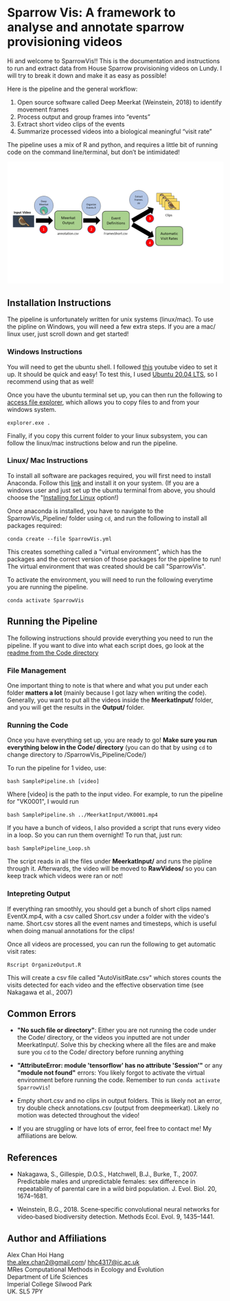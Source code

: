 # Sparrow Vis: A framework to analyse and annotate sparrow provisioning videos

Hi and welcome to SparrowVis!! This is the documentation and instructions to run and extract data from House Sparrow provisioning videos on Lundy. I will try to break it down and make it as easy as possible!

Here is the pipeline and the general workflow:
1. Open source software called Deep Meerkat (Weinstein, 2018) to identify movement frames
2. Process output and group frames into “events”
3. Extract short video clips of the events
4. Summarize processed videos into a biological meaningful “visit rate”

The pipeline uses a mix of R and python, and requires a little bit of running code on the command line/terminal, but don’t be intimidated!

![Figures](/Graphics/DocumentationGraphic.png)

## Installation Instructions
The pipeline is unfortunately written for unix systems (linux/mac). To use the pipline on Windows, you will need a few extra steps. If you are a mac/ linux user, just scroll down and get started!

### Windows Instructions
You will need to get the ubuntu shell. I followed [this](https://www.youtube.com/watch?v=X-DHaQLrBi8&t) youtube video to set it up. It should be quick and easy! To test this, I used [Ubuntu 20.04 LTS](https://www.microsoft.com/en-us/p/ubuntu-2004-lts/9n6svws3rx71?activetab=pivot:overviewtab), so I recommend using that as well!

Once you have the ubuntu terminal set up, you can then run the following to [access file explorer](https://devblogs.microsoft.com/commandline/whats-new-for-wsl-in-windows-10-version-1903/), which allows you to copy files to and from your windows system.

```
explorer.exe .
```

Finally, if you copy this current folder to your linux subsystem, you can follow the linux/mac instructions below and run the pipeline.

### Linux/ Mac Instructions
To install all software are packages required, you will first need to install Anaconda. Follow this [link](https://docs.anaconda.com/anaconda/install/index.html) and install it on your system. (If you are a windows user and just set up the ubuntu terminal from above, you should choose the "[Installing for Linux](https://docs.anaconda.com/anaconda/install/linux/) option!)

Once anaconda is installed, you have to navigate to the SparrowVis_Pipeline/ folder using `cd`, and run the following to install all packages required:

```
conda create --file SparrowVis.yml
```
This creates something called a "virtual environment", which has the packages and the correct version of those packages for the pipeline to run! The virtual environment that was created should be call "SparrowVis".

To activate the environment, you will need to run the following everytime you are running the pipeline.
```
conda activate SparrowVis
```

## Running the Pipeline
The following instructions should provide everything you need to run the pipeline. If you want to dive into what each script does, go look at the [readme from the Code directory](https://github.com/alexhang212/SparrowVis_Pipeline/tree/master/Code#readme)


### File Management
One important thing to note is that where and what you put under each folder **matters a lot** (mainly because I got lazy when writing the code). Generally, you want to put all the videos inside the **MeerkatInput/** folder, and you will get the results in the **Output/** folder. 

### Running the Code
Once you have everything set up, you are ready to go! **Make sure you run everything below in the Code/ directory** (you can do that by using `cd` to change directory to /SparrowVis_Pipeline/Code/)

To run the pipeline for 1 video, use:
```
bash SamplePipeline.sh [video]
```
Where [video] is the path to the input video. For example, to run the pipeline for "VK0001", I would run 
```
bash SamplePipeline.sh ../MeerkatInput/VK0001.mp4
```

If you have a bunch of videos, I also provided a script that runs every video in a loop. So you can run them overnight! To run that, just run:

```
bash SamplePipeline_Loop.sh
```

The script reads in all the files under **MeerkatInput/** and runs the pipline through it. Afterwards, the video will be moved to **RawVideos/** so you can keep track which videos were ran or not!

### Intepreting Output
If everything ran smoothly, you should get a bunch of short clips named EventX.mp4, with a csv called Short.csv under a folder with the video's name. Short.csv stores all the event names and timesteps, which is useful when doing manual annotations for the clips!

Once all videos are processed, you can run the following to get automatic visit rates:
```
Rscript OrganizeOutput.R
```

This will create a csv file called "AutoVisitRate.csv" which stores counts the visits detected for each video and the effective observation time (see Nakagawa et al., 2007)

## Common Errors
- **"No such file or directory"**: Either you are not running the code under the Code/ directory, or the videos you inputted are not under MeerkatInput/. Solve this by checking where all the files are and make sure you `cd` to the Code/ directory before running anything

- **"AttributeError: module 'tensorflow' has no attribute 'Session'"** or any **"module not found"** errors: You likely forgot to activate the virtual environment before running the code. Remember to run `conda activate SparrowVis`!

- Empty short.csv and no clips in output folders. This is likely not an error, try double check annotations.csv (output from deepmeerkat). Likely no motion was detected throughout the video!

- If you are struggling or have lots of error, feel free to contact me! My affiliations are below.

## References
- Nakagawa, S., Gillespie, D.O.S., Hatchwell, B.J., Burke, T., 2007. Predictable males and
unpredictable females: sex difference in repeatability of parental care in a wild bird
population. J. Evol. Biol. 20, 1674–1681.

- Weinstein, B.G., 2018. Scene‐specific convolutional neural networks for video‐based biodiversity
detection. Methods Ecol. Evol. 9, 1435–1441.


## Author and Affiliations
Alex Chan Hoi Hang  
the.alex.chan2@gmail.com/ 
hhc4317@ic.ac.uk  
MRes Computational Methods in Ecology and Evolution  
Department of Life Sciences  
Imperial College Silwood Park  
UK. SL5 7PY  

